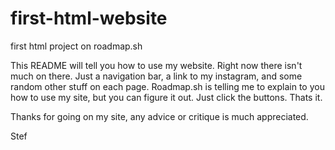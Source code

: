 # first-html-website
first html project on roadmap.sh

This README will tell you how to use my website.
Right now there isn't much on there. Just a navigation bar, a link to my instagram, and some random other stuff on each page.
Roadmap.sh is telling me to explain to you how to use my site, but you can figure it out. Just click the buttons. Thats it.

Thanks for going on my site, any advice or critique is much appreciated.

Stef
